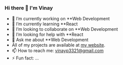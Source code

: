 ### Hi there 👋 I'm Vinay

- 🔭 I’m currently working on **Web Development
- 🌱 I’m currently learning **React
- 👯 I’m looking to collaborate on **Web Development
- 🤔 I’m looking for help with **React
- 💬 Ask me about **Web Development
- All of my projects are available at [my website](https://vinayprajapati.me/).
- 📫 How to reach me: vinayp3321@gmail.com
- ⚡ Fun fact: ...

